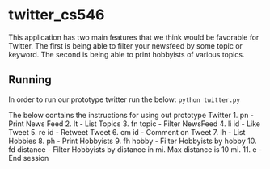 # twitter_cs546

This application has two main features that we think would be favorable for Twitter.
The first is being able to filter your newsfeed by some topic or keyword. The second is
being able to print hobbyists of various topics.

## Running
In order to run our prototype twitter run the below:
`python twitter.py`

The below contains the instructions for using out prototype Twitter
    1. pn - Print News Feed
    2. lt - List Topics
    3. fn topic - Filter NewsFeed
    4. li id - Like Tweet
    5. re id - Retweet Tweet
    6. cm id - Comment on Tweet
    7. lh - List Hobbies
    8. ph - Print Hobbyists
    9. fh hobby - Filter Hobbyists by hobby
    10. fd distance - Filter Hobbyists by distance in mi. Max distance is 10 mi.
    11. e - End session
